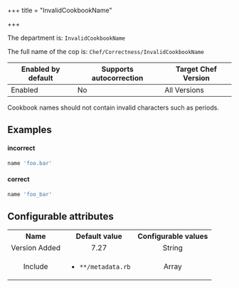 +++
title = "InvalidCookbookName"

+++

<!-- This content is automatically generated. See https://github.com/chef/chef-web-docs/blob/main/generated/README.md -->

The department is: `InvalidCookbookName`

The full name of the cop is: `Chef/Correctness/InvalidCookbookName`

| Enabled by default | Supports autocorrection | Target Chef Version |
| --- | --- | --- |
| Enabled | No | All Versions |

Cookbook names should not contain invalid characters such as periods.

## Examples


#### incorrect

```ruby
name 'foo.bar'
```

#### correct

```ruby
name 'foo_bar'
```

## Configurable attributes

<table>
<tbody><tr>
<th>Name</th>
<th>Default value</th>
<th>Configurable values</th>
</tr>
<tr>
<td style="text-align:center">Version Added</td>
<td style="text-align:center">7.27</td>
<td style="text-align:center">String</td>
</tr>
<tr><td style="text-align:center">Include</td>
<td style="text-align:center"><ul>
<li><code>**/metadata.rb</code></li>
</ul>
</td>
<td style="text-align:center">Array</td>
</tr></tbody></table>
